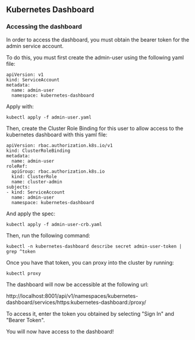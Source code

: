 ## Kubernetes Dashboard

### Accessing the dashboard

In order to access the dashboard, you must obtain the bearer token for the admin service account. 

To do this, you must first create the admin-user using the following yaml file:

```
apiVersion: v1
kind: ServiceAccount
metadata:
  name: admin-user
  namespace: kubernetes-dashboard

```

Apply with:

```
kubectl apply -f admin-user.yaml
```

Then, create the Cluster Role Binding for this user to allow access to the kubernetes dashboard with this yaml file:

```
apiVersion: rbac.authorization.k8s.io/v1
kind: ClusterRoleBinding
metadata:
  name: admin-user
roleRef:
  apiGroup: rbac.authorization.k8s.io
  kind: ClusterRole
  name: cluster-admin
subjects:
- kind: ServiceAccount
  name: admin-user
  namespace: kubernetes-dashboard
```
And apply the spec:

```
kubectl apply -f admin-user-crb.yaml
```

Then, run the following command:

```
kubectl -n kubernetes-dashboard describe secret admin-user-token | grep ^token
```

Once you have that token, you can proxy into the cluster by running:

```
kubectl proxy
```

The dashboard will now be accessible at the following url:

http://localhost:8001/api/v1/namespaces/kubernetes-dashboard/services/https:kubernetes-dashboard:/proxy/

To access it, enter the token you obtained by selecting "Sign In" and "Bearer Token".

You will now have access to the dashboard!
